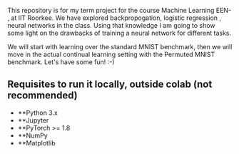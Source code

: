 This repository is for my term project for the course Machine Learning EEN- , at IIT Roorkee. 
We have explored backpropogation, logistic regression , neural networks in the class. Using that knowledge I am going to show some light on the drawbacks of training a neural network for different tasks.

We will start with learning over the standard MNIST benchmark, then we will move in the actual continual learning setting with the Permuted MNIST benchmark. Let's have some fun! :-)

## Requisites to run it locally, outside colab (not recommended)
- **Python 3.x
- **Jupyter
- **PyTorch >= 1.8
- **NumPy
- **Matplotlib

